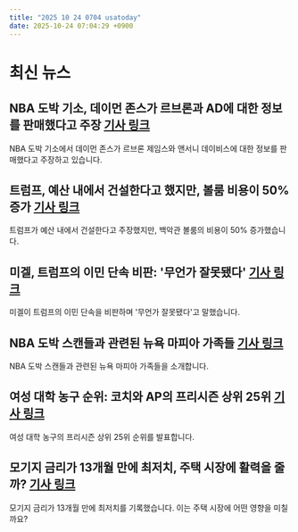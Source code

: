 ```yaml
---
title: "2025 10 24 0704 usatoday"
date: 2025-10-24 07:04:29 +0900
---
```


# 최신 뉴스

## NBA 도박 기소, 데이먼 존스가 르브론과 AD에 대한 정보를 판매했다고 주장 [기사 링크](https://www.usatoday.com/story/sports/nba/2025/10/23/damon-jones-nba-gambling-lakers-lebron-james-anthony-davis/86856509007/)
NBA 도박 기소에서 데이먼 존스가 르브론 제임스와 앤서니 데이비스에 대한 정보를 판매했다고 주장하고 있습니다.
## 트럼프, 예산 내에서 건설한다고 했지만, 볼룸 비용이 50% 증가 [기사 링크](https://www.usatoday.com/story/news/politics/2025/10/23/trump-white-house-ballroom-construction-cost-overruns/86852361007/)
트럼프가 예산 내에서 건설한다고 주장했지만, 백악관 볼룸의 비용이 50% 증가했습니다.
## 미겔, 트럼프의 이민 단속 비판: '무언가 잘못됐다' [기사 링크](https://www.usatoday.com/story/entertainment/music/2025/10/23/miguel-caos-album-interview/86799421007/)
미겔이 트럼프의 이민 단속을 비판하며 '무언가 잘못됐다'고 말했습니다.
## NBA 도박 스캔들과 관련된 뉴욕 마피아 가족들 [기사 링크](https://www.usatoday.com/story/news/nation/2025/10/23/mafia-la-cosa-nosta-bonanno-gambino-genovese-nba/86854788007/)
NBA 도박 스캔들과 관련된 뉴욕 마피아 가족들을 소개합니다.
## 여성 대학 농구 순위: 코치와 AP의 프리시즌 상위 25위 [기사 링크](https://www.usatoday.com/story/sports/ncaaw/2025/10/23/womens-college-rankings-basketball-top-25-ap-coaches-poll-preseason/86854639007/)
여성 대학 농구의 프리시즌 상위 25위 순위를 발표합니다.
## 모기지 금리가 13개월 만에 최저치, 주택 시장에 활력을 줄까? [기사 링크](https://www.usatoday.com/story/money/personalfinance/real-estate/2025/10/23/mortgage-rates-low-2025-housing-market/86835111007/)
모기지 금리가 13개월 만에 최저치를 기록했습니다. 이는 주택 시장에 어떤 영향을 미칠까요?